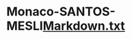 # Monaco-SANTOS-MESLI[Markdown.txt](https://github.com/audran01/Monaco-SANTOS-MESLI/files/9814513/Markdown.txt)
